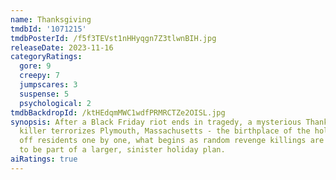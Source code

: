 ```yaml
---
name: Thanksgiving
tmdbId: '1071215'
tmdbPosterId: /f5f3TEVst1nHHyqgn7Z3tlwnBIH.jpg
releaseDate: 2023-11-16
categoryRatings:
  gore: 9
  creepy: 7
  jumpscares: 3
  suspense: 5
  psychological: 2
tmdbBackdropId: /ktHEdqmMWC1wdfPRMRCTZe2OISL.jpg
synopsis: After a Black Friday riot ends in tragedy, a mysterious Thanksgiving-inspired
  killer terrorizes Plymouth, Massachusetts - the birthplace of the holiday. Picking
  off residents one by one, what begins as random revenge killings are soon revealed
  to be part of a larger, sinister holiday plan.
aiRatings: true
---
```


